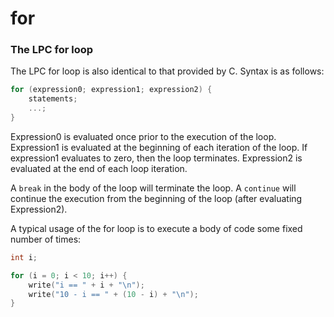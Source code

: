 # for

### The LPC for loop

The LPC for loop is also identical to that provided by C. Syntax is as
follows:

```c
for (expression0; expression1; expression2) {
    statements;
    ...;
}
```

Expression0 is evaluated once prior to the execution of the loop. Expression1
is evaluated at the beginning of each iteration of the loop. If expression1
evaluates to zero, then the loop terminates. Expression2 is evaluated at
the end of each loop iteration.

A `break` in the body of the loop will terminate the loop. A `continue` will
continue the execution from the beginning of the loop (after evaluating
Expression2).

A typical usage of the for loop is to execute a body of code some
fixed number of times:

```c
int i;

for (i = 0; i < 10; i++) {
    write("i == " + i + "\n");
    write("10 - i == " + (10 - i) + "\n");
}
```
